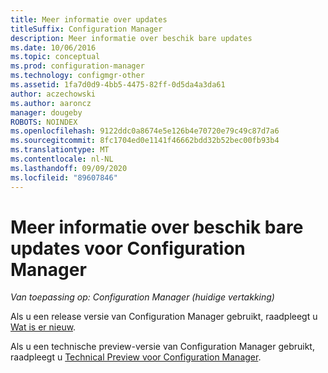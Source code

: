 ```yaml
---
title: Meer informatie over updates
titleSuffix: Configuration Manager
description: Meer informatie over beschik bare updates
ms.date: 10/06/2016
ms.topic: conceptual
ms.prod: configuration-manager
ms.technology: configmgr-other
ms.assetid: 1fa7d0d9-4bb5-4475-82ff-0d5da4a3da61
author: aczechowski
ms.author: aaroncz
manager: dougeby
ROBOTS: NOINDEX
ms.openlocfilehash: 9122ddc0a8674e5e126b4e70720e79c49c87d7a6
ms.sourcegitcommit: 8fc1704ed0e1141f46662bdd32b52bec00fb93b4
ms.translationtype: MT
ms.contentlocale: nl-NL
ms.lasthandoff: 09/09/2020
ms.locfileid: "89607846"
---
```

# <a name="learn-more-about-available-updates-for-configuration-manager"></a>Meer informatie over beschik bare updates voor Configuration Manager

*Van toepassing op: Configuration Manager (huidige vertakking)*

Als u een release versie van Configuration Manager gebruikt, raadpleegt u [Wat is er nieuw](../plan-design/changes/what-has-changed-from-configuration-manager-2012.md).

Als u een technische preview-versie van Configuration Manager gebruikt, raadpleegt u [Technical Preview voor Configuration Manager](../get-started/technical-preview.md).
